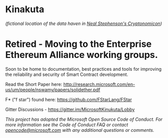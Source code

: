 # Kinakuta
*(fictional location of the data haven in <a href="https://en.wikipedia.org/wiki/Cryptonomicon"> Neal Stephenson's Cryptonomicon</a>)*

# Retired - Moving to the Enterprise Ethereum Alliance working groups.

Soon to be home to documentation, best practices and tools for improving the reliability and security of Smart Contract development.

Read the Short Paper here: http://research.microsoft.com/en-us/um/people/nswamy/papers/solidether.pdf

F* ("f star") found here: https://github.com/FStarLang/FStar 

Gitter Discussions - https://gitter.im/MicrosoftKinukuta/Lobby 

*This project has adopted the Microsoft Open Source Code of Conduct. For more information see the Code of Conduct FAQ or contact opencode@microsoft.com with any additional questions or comments.*
